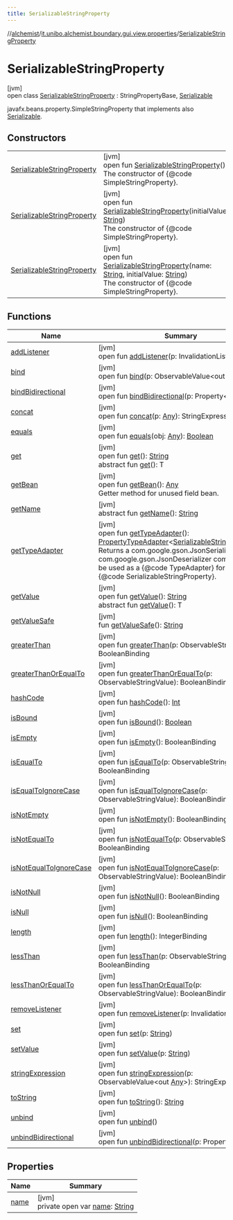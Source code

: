 ```yaml
---
title: SerializableStringProperty
---
```

//[alchemist](../../../index.html)/[it.unibo.alchemist.boundary.gui.view.properties](../index.html)/[SerializableStringProperty](index.html)



# SerializableStringProperty



[jvm]\
open class [SerializableStringProperty](index.html) : StringPropertyBase, [Serializable](https://docs.oracle.com/javase/8/docs/api/java/io/Serializable.html)

javafx.beans.property.SimpleStringProperty that implements also [Serializable](https://docs.oracle.com/javase/8/docs/api/java/io/Serializable.html).



## Constructors


| | |
|---|---|
| [SerializableStringProperty](-serializable-string-property.html) | [jvm]<br>open fun [SerializableStringProperty](-serializable-string-property.html)()<br>The constructor of {@code SimpleStringProperty}. |
| [SerializableStringProperty](-serializable-string-property.html) | [jvm]<br>open fun [SerializableStringProperty](-serializable-string-property.html)(initialValue: [String](https://docs.oracle.com/javase/8/docs/api/java/lang/String.html))<br>The constructor of {@code SimpleStringProperty}. |
| [SerializableStringProperty](-serializable-string-property.html) | [jvm]<br>open fun [SerializableStringProperty](-serializable-string-property.html)(name: [String](https://docs.oracle.com/javase/8/docs/api/java/lang/String.html), initialValue: [String](https://docs.oracle.com/javase/8/docs/api/java/lang/String.html))<br>The constructor of {@code SimpleStringProperty}. |


## Functions


| Name | Summary |
|---|---|
| [addListener](index.html#-741023232%2FFunctions%2F-134779887) | [jvm]<br>open fun [addListener](index.html#-741023232%2FFunctions%2F-134779887)(p: InvalidationListener) |
| [bind](index.html#1367372508%2FFunctions%2F-134779887) | [jvm]<br>open fun [bind](index.html#1367372508%2FFunctions%2F-134779887)(p: ObservableValue<out [String](https://docs.oracle.com/javase/8/docs/api/java/lang/String.html)>) |
| [bindBidirectional](index.html#-253756859%2FFunctions%2F-134779887) | [jvm]<br>open fun [bindBidirectional](index.html#-253756859%2FFunctions%2F-134779887)(p: Property<[String](https://docs.oracle.com/javase/8/docs/api/java/lang/String.html)>) |
| [concat](index.html#1381068703%2FFunctions%2F-134779887) | [jvm]<br>open fun [concat](index.html#1381068703%2FFunctions%2F-134779887)(p: [Any](https://kotlinlang.org/api/latest/jvm/stdlib/kotlin/-any/index.html)): StringExpression |
| [equals](equals.html) | [jvm]<br>open fun [equals](equals.html)(obj: [Any](https://kotlinlang.org/api/latest/jvm/stdlib/kotlin/-any/index.html)): [Boolean](https://kotlinlang.org/api/latest/jvm/stdlib/kotlin/-boolean/index.html) |
| [get](index.html#-1896285590%2FFunctions%2F-134779887) | [jvm]<br>open fun [get](index.html#-1896285590%2FFunctions%2F-134779887)(): [String](https://docs.oracle.com/javase/8/docs/api/java/lang/String.html)<br>abstract fun [get](index.html#-692577270%2FFunctions%2F-134779887)(): T |
| [getBean](get-bean.html) | [jvm]<br>open fun [getBean](get-bean.html)(): [Any](https://kotlinlang.org/api/latest/jvm/stdlib/kotlin/-any/index.html)<br>Getter method for unused field bean. |
| [getName](../-serializable-enum-property/index.html#-1148459777%2FFunctions%2F-134779887) | [jvm]<br>abstract fun [getName](../-serializable-enum-property/index.html#-1148459777%2FFunctions%2F-134779887)(): [String](https://docs.oracle.com/javase/8/docs/api/java/lang/String.html) |
| [getTypeAdapter](get-type-adapter.html) | [jvm]<br>open fun [getTypeAdapter](get-type-adapter.html)(): [PropertyTypeAdapter](../-property-type-adapter/index.html)<[SerializableStringProperty](index.html)><br>Returns a com.google.gson.JsonSerializer and com.google.gson.JsonDeserializer combo class to be used as a {@code TypeAdapter} for this {@code SerializableStringProperty}. |
| [getValue](index.html#-584588405%2FFunctions%2F-134779887) | [jvm]<br>open fun [getValue](index.html#-584588405%2FFunctions%2F-134779887)(): [String](https://docs.oracle.com/javase/8/docs/api/java/lang/String.html)<br>abstract fun [getValue](../-serializable-boolean-property/index.html#414617374%2FFunctions%2F-134779887)(): T |
| [getValueSafe](index.html#1835836798%2FFunctions%2F-134779887) | [jvm]<br>fun [getValueSafe](index.html#1835836798%2FFunctions%2F-134779887)(): [String](https://docs.oracle.com/javase/8/docs/api/java/lang/String.html) |
| [greaterThan](index.html#351412510%2FFunctions%2F-134779887) | [jvm]<br>open fun [greaterThan](index.html#351412510%2FFunctions%2F-134779887)(p: ObservableStringValue): BooleanBinding |
| [greaterThanOrEqualTo](index.html#923048218%2FFunctions%2F-134779887) | [jvm]<br>open fun [greaterThanOrEqualTo](index.html#923048218%2FFunctions%2F-134779887)(p: ObservableStringValue): BooleanBinding |
| [hashCode](hash-code.html) | [jvm]<br>open fun [hashCode](hash-code.html)(): [Int](https://kotlinlang.org/api/latest/jvm/stdlib/kotlin/-int/index.html) |
| [isBound](index.html#1110173580%2FFunctions%2F-134779887) | [jvm]<br>open fun [isBound](index.html#1110173580%2FFunctions%2F-134779887)(): [Boolean](https://kotlinlang.org/api/latest/jvm/stdlib/kotlin/-boolean/index.html) |
| [isEmpty](index.html#-1787983215%2FFunctions%2F-134779887) | [jvm]<br>open fun [isEmpty](index.html#-1787983215%2FFunctions%2F-134779887)(): BooleanBinding |
| [isEqualTo](index.html#623749268%2FFunctions%2F-134779887) | [jvm]<br>open fun [isEqualTo](index.html#623749268%2FFunctions%2F-134779887)(p: ObservableStringValue): BooleanBinding |
| [isEqualToIgnoreCase](index.html#1467134482%2FFunctions%2F-134779887) | [jvm]<br>open fun [isEqualToIgnoreCase](index.html#1467134482%2FFunctions%2F-134779887)(p: ObservableStringValue): BooleanBinding |
| [isNotEmpty](index.html#1746828194%2FFunctions%2F-134779887) | [jvm]<br>open fun [isNotEmpty](index.html#1746828194%2FFunctions%2F-134779887)(): BooleanBinding |
| [isNotEqualTo](index.html#1853469797%2FFunctions%2F-134779887) | [jvm]<br>open fun [isNotEqualTo](index.html#1853469797%2FFunctions%2F-134779887)(p: ObservableStringValue): BooleanBinding |
| [isNotEqualToIgnoreCase](index.html#-735908701%2FFunctions%2F-134779887) | [jvm]<br>open fun [isNotEqualToIgnoreCase](index.html#-735908701%2FFunctions%2F-134779887)(p: ObservableStringValue): BooleanBinding |
| [isNotNull](index.html#243776836%2FFunctions%2F-134779887) | [jvm]<br>open fun [isNotNull](index.html#243776836%2FFunctions%2F-134779887)(): BooleanBinding |
| [isNull](index.html#-424438667%2FFunctions%2F-134779887) | [jvm]<br>open fun [isNull](index.html#-424438667%2FFunctions%2F-134779887)(): BooleanBinding |
| [length](index.html#-575804160%2FFunctions%2F-134779887) | [jvm]<br>open fun [length](index.html#-575804160%2FFunctions%2F-134779887)(): IntegerBinding |
| [lessThan](index.html#1905668049%2FFunctions%2F-134779887) | [jvm]<br>open fun [lessThan](index.html#1905668049%2FFunctions%2F-134779887)(p: ObservableStringValue): BooleanBinding |
| [lessThanOrEqualTo](index.html#-1502977081%2FFunctions%2F-134779887) | [jvm]<br>open fun [lessThanOrEqualTo](index.html#-1502977081%2FFunctions%2F-134779887)(p: ObservableStringValue): BooleanBinding |
| [removeListener](index.html#1142681545%2FFunctions%2F-134779887) | [jvm]<br>open fun [removeListener](index.html#1142681545%2FFunctions%2F-134779887)(p: InvalidationListener) |
| [set](index.html#412778713%2FFunctions%2F-134779887) | [jvm]<br>open fun [set](index.html#412778713%2FFunctions%2F-134779887)(p: [String](https://docs.oracle.com/javase/8/docs/api/java/lang/String.html)) |
| [setValue](index.html#-1882089003%2FFunctions%2F-134779887) | [jvm]<br>open fun [setValue](index.html#-1882089003%2FFunctions%2F-134779887)(p: [String](https://docs.oracle.com/javase/8/docs/api/java/lang/String.html)) |
| [stringExpression](index.html#510976662%2FFunctions%2F-134779887) | [jvm]<br>open fun [stringExpression](index.html#510976662%2FFunctions%2F-134779887)(p: ObservableValue<out [Any](https://kotlinlang.org/api/latest/jvm/stdlib/kotlin/-any/index.html)>): StringExpression |
| [toString](index.html#100326254%2FFunctions%2F-134779887) | [jvm]<br>open fun [toString](index.html#100326254%2FFunctions%2F-134779887)(): [String](https://docs.oracle.com/javase/8/docs/api/java/lang/String.html) |
| [unbind](index.html#-1625174524%2FFunctions%2F-134779887) | [jvm]<br>open fun [unbind](index.html#-1625174524%2FFunctions%2F-134779887)() |
| [unbindBidirectional](index.html#1978273438%2FFunctions%2F-134779887) | [jvm]<br>open fun [unbindBidirectional](index.html#1978273438%2FFunctions%2F-134779887)(p: Property<[String](https://docs.oracle.com/javase/8/docs/api/java/lang/String.html)>) |


## Properties


| Name | Summary |
|---|---|
| [name](name.html) | [jvm]<br>private open var [name](name.html): [String](https://docs.oracle.com/javase/8/docs/api/java/lang/String.html) |

